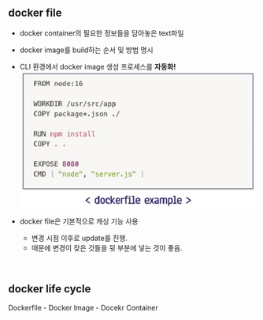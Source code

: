 ## docker file
- docker container의 필요한 정보들을 담아놓은 text파일
- docker image를 build하는 순서 및 방법 명시
- CLI 환경에서 docker image 생성 프로세스를 **자동화!**
![Alt text](./image/image-docker-file.png)

- docker file은 기본적으로 캐싱 기능 사용
    - 변경 시점 이후로 update를 진행.
    - 때문에 변경이 잦은 것들을 뒷 부분에 넣는 것이 좋음.

<br>

## docker life cycle
Dockerfile - Docker Image - Docekr Container